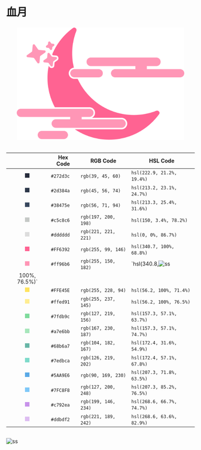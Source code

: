 # 血月
<h3 align="center">
    <img src="logo.png" height=300>
</h3>

##

|   | Hex Code | RGB Code | HSL Code |
|:-:|----------|----------|----------|
| <img src='assets/squares/bg-darkest.png'/> | `#272d3c` | `rgb(39, 45, 60)` | `hsl(222.9, 21.2%, 19.4%)` |
| <img src='assets/squares/bg-dark.png'/> | `#2d384a` | `rgb(45, 56, 74)` | `hsl(213.2, 23.1%, 24.7%)` |
| <img src='assets/squares/bg-light.png'/> | `#38475e` | `rgb(56, 71, 94)` | `hsl(213.3, 25.4%, 31.6%)` |
| <img src='assets/squares/white.png'/> | `#c5c8c6` | `rgb(197, 200, 198)` | `hsl(150, 3.4%, 78.2%)` |
| <img src='assets/squares/white-light.png'/> | `#dddddd` | `rgb(221, 221, 221)` | `hsl(0, 0%, 86.7%)` |
| <img src='assets/squares/pink.png'/> | `#FF6392` | `rgb(255, 99, 146)` | `hsl(340.7, 100%, 68.8%)` |
| <img src='assets/squares/pink-light.png'/> | `#ff96b6` | `rgb(255, 150, 182)` | `hsl(340.8,![ss](https://github.com/exoess/chi-tsuki/assets/102400503/c616822f-38d3-4674-bd98-478a15159bb8)
 100%, 76.5%)` |
| <img src='assets/squares/yellow.png'/> | `#FFE45E` | `rgb(255, 228, 94)` | `hsl(56.2, 100%, 71.4%)` |
| <img src='assets/squares/yellow-light.png'/> | `#ffed91` | `rgb(255, 237, 145)` | `hsl(56.2, 100%, 76.5%)` |
| <img src='assets/squares/green.png'/> | `#7fdb9c` | `rgb(127, 219, 156)` | `hsl(157.3, 57.1%, 63.7%)` |
| <img src='assets/squares/green-light.png'/> | `#a7e6bb` | `rgb(167, 230, 187)` | `hsl(157.3, 57.1%, 74.7%)` |
| <img src='assets/squares/cyan.png'/> | `#68b6a7` | `rgb(104, 182, 167)` | `hsl(172.4, 31.6%, 54.9%)` |
| <img src='assets/squares/cyan-light.png'/> | `#7edbca` | `rgb(126, 219, 202)` | `hsl(172.4, 57.1%, 67.8%)` |
| <img src='assets/squares/blue.png'/> | `#5AA9E6` | `rgb(90, 169, 230)` | `hsl(207.3, 71.8%, 63.5%)` |
| <img src='assets/squares/blue-light.png'/> | `#7FC8F8` | `rgb(127, 200, 248)` | `hsl(207.3, 85.2%, 76.5%)` |
| <img src='assets/squares/purple.png'/> | `#c792ea` | `rgb(199, 146, 234)` | `hsl(268.6, 66.7%, 74.7%)` |
| <img src='assets/squares/purple-light.png'/> | `#ddbdf2` | `rgb(221, 189, 242)` | `hsl(268.6, 63.6%, 82.9%)` |

##

![ss](https://github.com/exoess/chi-tsuki/assets/102400503/2428149a-1847-4645-aa3c-16056393ab33)
